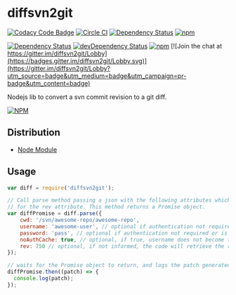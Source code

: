 
# diffsvn2git

[![Codacy Code Badge](https://api.codacy.com/project/badge/grade/8c7b41fac91c4adf9fcaad888bbddaca)](https://www.codacy.com/app/Codacy/diffsvn2git)
[![Circle CI](https://circleci.com/gh/nickrfer/diffsvn2git.svg?style=svg)](https://circleci.com/gh/nickrfer/diffsvn2git)
[![Dependency Status](https://dependencyci.com/github/nickrfer/diffsvn2git/badge)](https://dependencyci.com/github/nickrfer/diffsvn2git)
[![npm](https://img.shields.io/npm/v/diffsvn2git.svg)](https://www.npmjs.com/package/diffsvn2git)

[![Dependency Status](https://david-dm.org/nickrfer/diffsvn2git.svg)](https://david-dm.org/nickrfer/diffsvn2git)
[![devDependency Status](https://david-dm.org/nickrfer/diffsvn2git/dev-status.svg)](https://david-dm.org/nickrfer/diffsvn2git#info=devDependencies)
[![npm](https://img.shields.io/npm/l/diffsvn2git.svg)]()
[![Join the chat at https://gitter.im/diffsvn2git/Lobby](https://badges.gitter.im/diffsvn2git/Lobby.svg)](https://gitter.im/diffsvn2git/Lobby?utm_source=badge&utm_medium=badge&utm_campaign=pr-badge&utm_content=badge)


Nodejs lib to convert a svn commit revision to a git diff.

[![NPM](https://nodei.co/npm/diffsvn2git.png)](https://nodei.co/npm/diffsvn2git/)

## Distribution

* [Node Module](https://www.npmjs.org/package/diffsvn2git)

## Usage

```javascript
var diff = require('diffsvn2git');

// Call parse method passing a json with the following attributes which will be used by the spawn-svn lib, except
// for the rev attribute. This method returns a Promise object.
var diffPromise = diff.parse({
    cwd: '/svn/awesome-repo/awesome-repo',
    username: 'awesome-user', // optional if authentication not required or is already saved
    password: 'pass', // optional if authentication not required or is already saved
    noAuthCache: true, // optional, if true, username does not become the logged in user on the machine
    rev: 750 // optional, if not informed, the code will retrieve the repository's last revision
});

// waits for the Promise object to return, and logs the patch generated.
diffPromise.then((patch) => {
  console.log(patch);
});
```
